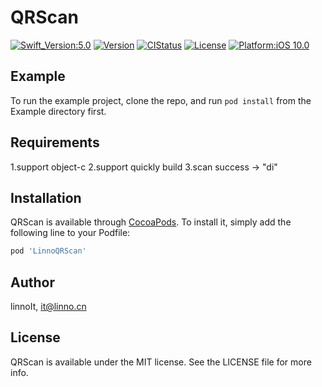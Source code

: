 # QRScan

[![Swift_Version:5.0](https://img.shields.io/cocoapods/p/LinnoQRScan.svg?style=flat)](https://cocoapods.org/pods/LinnoQRScan)
[![Version](https://img.shields.io/cocoapods/v/LinnoQRScan.svg?style=flat)](https://cocoapods.org/pods/LinnoQRScan)
[![CIStatus](https://img.shields.io/travis/linnoIt/LinnoQRScan.svg?style=flat)](https://travis-ci.org/linnoIt/LinnoQRScan)
[![License](https://img.shields.io/cocoapods/l/LinnoQRScan.svg?style=flat)](https://cocoapods.org/pods/LinnoQRScan)
[![Platform:iOS 10.0](https://img.shields.io/cocoapods/p/LinnoQRScan.svg?style=flat)](https://cocoapods.org/pods/LinnoQRScan)


## Example

To run the example project, clone the repo, and run `pod install` from the Example directory first.

## Requirements

1.support object-c
2.support quickly build
3.scan success -> "di" 

## Installation

QRScan is available through [CocoaPods](https://cocoapods.org). To install
it, simply add the following line to your Podfile:

```ruby
pod 'LinnoQRScan'
```

## Author

linnoIt, it@linno.cn

## License

QRScan is available under the MIT license. See the LICENSE file for more info.
